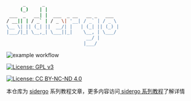 ```bash
      _      _
     (_)    | |
 ___  _   __| |  ___  _ __   __ _   ___
/ __|| | / _` | / _ \| '__| / _` | / _ \
\__ \| || (_| ||  __/| |   | (_| || (_) |
|___/|_| \__,_| \___||_|    \__, | \___/
                             __/ |
                            |___/

```

![example workflow](https://github.com/chenjiayao/sidergo-posts/actions/workflows/master.yml/badge.svg)

[![License: GPL v3](https://img.shields.io/badge/License-GPL%20v3-brightgreen.svg)](https://www.gnu.org/licenses/gpl-3.0)

[![License: CC BY-NC-ND 4.0](https://img.shields.io/badge/License-CC%20BY--NC--ND%204.0-lightgrey.svg)](https://creativecommons.org/licenses/by-nc-nd/4.0/)

本仓库为 [sidergo](https://github.com/chenjiayao/sidergo) 系列教程文章，更多内容访问[ sidergo 系列教程](https://chenjiayao.github.io/sidergo-posts/)了解详情

<Vssue/>
